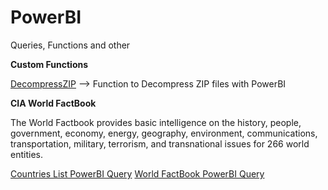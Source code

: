 # PowerBI
Queries, Functions and other

<B>Custom Functions</B>

<A HREF="https://github.com/marcelosuarez/PowerBI/blob/main/DecompressZIP">DecompressZIP</A> --> Function to Decompress ZIP files with PowerBI

<B>CIA World FactBook</B>

The World Factbook provides basic intelligence on the history, people, government, economy, energy, geography, environment, communications, transportation, military, terrorism, and transnational issues for 266 world entities.

<A HREF="">Countries List PowerBI Query</A>
<A HREF="">World FactBook PowerBI Query</A>

